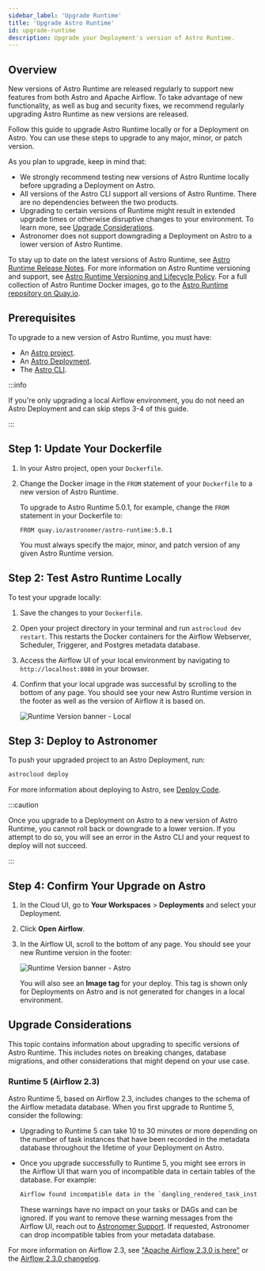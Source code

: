 ```yaml
---
sidebar_label: 'Upgrade Runtime'
title: 'Upgrade Astro Runtime'
id: upgrade-runtime
description: Upgrade your Deployment's version of Astro Runtime.
---
```


## Overview

New versions of Astro Runtime are released regularly to support new features from both Astro and Apache Airflow. To take advantage of new functionality, as well as bug and security fixes, we recommend regularly upgrading Astro Runtime as new versions are released.

Follow this guide to upgrade Astro Runtime locally or for a Deployment on Astro. You can use these steps to upgrade to any major, minor, or patch version.

As you plan to upgrade, keep in mind that:

- We strongly recommend testing new versions of Astro Runtime locally before upgrading a Deployment on Astro.
- All versions of the Astro CLI support all versions of Astro Runtime. There are no dependencies between the two products.
- Upgrading to certain versions of Runtime might result in extended upgrade times or otherwise disruptive changes to your environment. To learn more, see [Upgrade Considerations](upgrade-runtime.md#upgrade-considerations).
- Astronomer does not support downgrading a Deployment on Astro to a lower version of Astro Runtime.

To stay up to date on the latest versions of Astro Runtime, see [Astro Runtime Release Notes](runtime-release-notes.md). For more information on Astro Runtime versioning and support, see [Astro Runtime Versioning and Lifecycle Policy](runtime-version-lifecycle-policy.md). For a full collection of Astro Runtime Docker images, go to the [Astro Runtime repository on Quay.io](https://quay.io/repository/astronomer/astro-runtime?tab=tags).

## Prerequisites

To upgrade to a new version of Astro Runtime, you must have:

- An [Astro project](create-project.md).
- An [Astro Deployment](configure-deployment.md).
- The [Astro CLI](install-cli.md).

:::info

If you're only upgrading a local Airflow environment, you do not need an Astro Deployment and can skip steps 3-4 of this guide. 

:::

## Step 1: Update Your Dockerfile

1. In your Astro project, open your `Dockerfile`.
2. Change the Docker image in the `FROM` statement of your `Dockerfile` to a new version of Astro Runtime.

    To upgrade to Astro Runtime 5.0.1, for example, change the `FROM` statement in your Dockerfile to:



    ```
    FROM quay.io/astronomer/astro-runtime:5.0.1
    ```

    You must always specify the major, minor, and patch version of any given Astro Runtime version.

## Step 2: Test Astro Runtime Locally

To test your upgrade locally:

1. Save the changes to your `Dockerfile`.
2. Open your project directory in your terminal and run `astrocloud dev restart`. This restarts the Docker containers for the Airflow Webserver, Scheduler, Triggerer, and Postgres metadata database.
3. Access the Airflow UI of your local environment by navigating to `http://localhost:8080` in your browser.
4. Confirm that your local upgrade was successful by scrolling to the bottom of any page. You should see your new Astro Runtime version in the footer as well as the version of Airflow it is based on.

    ![Runtime Version banner - Local](/img/docs/image-tag-airflow-ui-local.png)

## Step 3: Deploy to Astronomer

To push your upgraded project to an Astro Deployment, run:

```sh
astrocloud deploy
```

For more information about deploying to Astro, see [Deploy Code](deploy-code.md).

:::caution

Once you upgrade to a Deployment on Astro to a new version of Astro Runtime, you cannot roll back or downgrade to a lower version. If you attempt to do so, you will see an error in the Astro CLI and your request to deploy will not succeed.

:::

## Step 4: Confirm Your Upgrade on Astro

1. In the Cloud UI, go to **Your Workspaces** > **Deployments** and select your Deployment.
2. Click **Open Airflow**.
3. In the Airflow UI, scroll to the bottom of any page. You should see your new Runtime version in the footer:

    ![Runtime Version banner - Astro](/img/docs/image-tag-airflow-ui-astro.png)

    You will also see an **Image tag** for your deploy. This tag is shown only for Deployments on Astro and is not generated for changes in a local environment.

## Upgrade Considerations

This topic contains information about upgrading to specific versions of Astro Runtime. This includes notes on breaking changes, database migrations, and other considerations that might depend on your use case.

### Runtime 5 (Airflow 2.3)

Astro Runtime 5, based on Airflow 2.3, includes changes to the schema of the Airflow metadata database. When you first upgrade to Runtime 5, consider the following:

- Upgrading to Runtime 5 can take 10 to 30 minutes or more depending on the number of task instances that have been recorded in the metadata database throughout the lifetime of your Deployment on Astro.
- Once you upgrade successfully to Runtime 5, you might see errors in the Airflow UI that warn you of incompatible data in certain tables of the database. For example:

    ```txt
    Airflow found incompatible data in the `dangling_rendered_task_instance_fields` table in your metadata database, and moved...
    ```

    These warnings have no impact on your tasks or DAGs and can be ignored. If you want to remove these warning messages from the Airflow UI, reach out to [Astronomer Support](https://support.astronomer.io). If requested, Astronomer can drop incompatible tables from your metadata database.

For more information on Airflow 2.3, see ["Apache Airflow 2.3.0 is here"](https://airflow.apache.org/blog/airflow-2.3.0/) or the [Airflow 2.3.0 changelog](https://airflow.apache.org/docs/apache-airflow/2.3.0/release_notes.html#airflow-2-3-0-2022-04-30).
